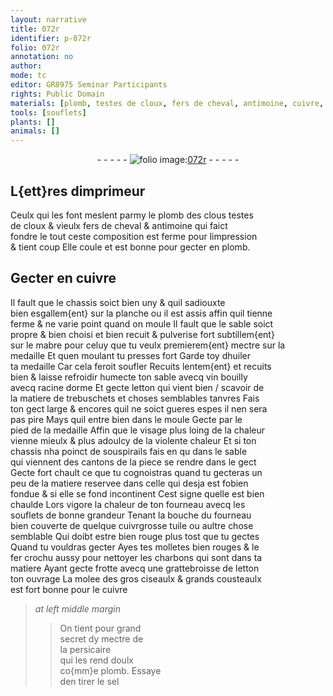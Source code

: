 ```yaml
---
layout: narrative
title: 072r
identifier: p-072r
folio: 072r
annotation: no
author:
mode: tc
editor: GR8975 Seminar Participants
rights: Public Domain
materials: [plomb, testes de cloux, fers de cheval, antimoine, cuivre, mabre, vin, racine dorme, letton, tuile, fer, charbons, persicaire, sel]
tools: [souflets]
plants: []
animals: []
---
```


<div class="folio" align="center">- - - - - <a href="http://gallica.bnf.fr/ark:/12148/btv1b10500001g/f149.item" target="_blank"><img src="https://cu-mkp.github.io/2017-workshop-edition/assets/photo-icon.png" alt="folio image: " style="display:inline-block; margin-bottom:-3px;"/>072r</a> - - - - - </div>  
  

## L{ett}res dimprimeur

 
Ceulx qui les font meslent parmy le <span class="m">plomb</span> des <span class="del">clous</span> <span class="m">testes<br/> de cloux</span> & vieulx <span class="m">fers de cheval</span> & <span class="m">antimoine</span> qui faict<br/> fondre le tout ceste composition est ferme pour limpression<br/> & tient coup Elle coule et est bonne pour gecter en <span class="m">plomb</span>.

 
  

## Gecter en <span class="m">cuivre</span>

 
Il fault que le chassis soict bien uny & quil sadiouxte<br/> bien esgallem{ent} sur la planche ou il est assis affin quil tienne<br/> ferme & ne varie point quand on moule Il fault que le sable soict<br/> propre & bien choisi et bien recuit & pulverise fort subtillem{ent}<br/> sur le <span class="m">mabre</span> pour celuy que tu veulx premierem<span class="sup">{ent}</span> mectre sur la<br/> medaille Et quen moulant tu presses fort Garde toy dhuiler<br/> ta medaille Car cela feroit soufler Recuits lentem{ent} et recuits<br/> bien & laisse refroidir humecte ton sable avecq <span class="m">vin</span> bouilly<br/> avecq <span class="m">racine dorme</span> Et gecte <span class="m">letton</span> qui vient bien / scavoir de<br/> la matiere de trebuschets et choses semblables tanvres Fais<br/> ton gect large & encores quil ne soict gueres espes il nen sera<br/> pas pire Mays quil entre bien dans le moule Gecte par le<br/> pied de la medaille Affin que le visage plus loing de la chaleur<br/> vienne mieulx & plus adoulcy de la violente chaleur Et si ton<br/> chassis nha poinct de souspirails fais en <span class="del">qu</span> dans le sable<br/> qui viennent des cantons de la piece se rendre dans le gect<br/> Gecte fort chault ce que tu cognoistras quand tu gecteras un<br/> peu de la matiere reservee dans celle qui desja est <span class="del">fo</span>bien<br/> fondue & si elle se fond incontinent Cest signe quelle est bien<br/> chaulde Lors vigore la chaleur de ton fourneau avecq les<br/> <span class="tl">souflets</span> de bonne grandeur Tenant la bouche du fourneau<br/> bien couverte de quelque <span class="del">cuivr</span>grosse <span class="m">tuile</span> ou aultre chose<br/> semblable Qui doibt estre bien rouge plus tost que tu gectes<br/> Quand tu vouldras gecter Ayes tes molletes bien rouges & le<br/> <span class="m">fer</span> crochu aussy pour nettoyer les <span class="m">charbons</span> qui sont dans ta<br/> matiere Ayant gecte frotte avecq une grattebroisse de <span class="m">letton</span><br/> ton ouvrage La molee des gros ciseaulx & grands cousteaulx<br/> est fort bonne pour le <span class="m">cuivre</span>
 
> *at left middle margin*
> 
> >   On tient pour grand<br/> secret dy mectre de<br/> la <span class="m">persicaire</span><br/> qui les rend doulx<br/> co{mm}e <span class="m">plomb</span>. Essaye<br/> den tirer le <span class="m">sel</span>

